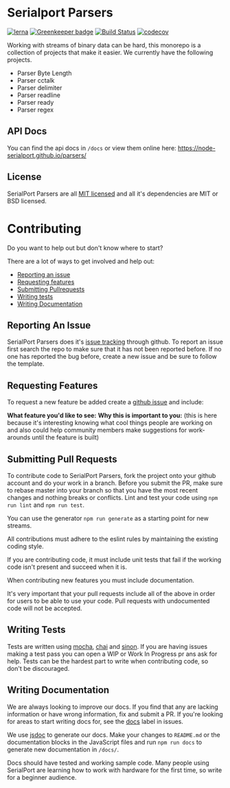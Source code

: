 # Serialport Parsers

[![lerna](https://img.shields.io/badge/maintained%20with-lerna-cc00ff.svg)](https://lernajs.io/)
[![Greenkeeper badge](https://badges.greenkeeper.io/node-serialport/parsers.svg)](https://greenkeeper.io/)
[![Build Status](https://travis-ci.org/node-serialport/parsers.svg?branch=master)](https://travis-ci.org/node-serialport/parsers)
[![codecov](https://codecov.io/gh/node-serialport/parsers/branch/master/graph/badge.svg)](https://codecov.io/gh/node-serialport/parsers)

Working with streams of binary data can be hard, this monorepo is a collection of projects that make it easier. We currently have the following projects.

- Parser Byte Length
- Parser cctalk
- Parser delimiter
- Parser readline
- Parser ready
- Parser regex

## API Docs
You can find the api docs in `/docs` or view them online here: https://node-serialport.github.io/parsers/

## License
SerialPort Parsers are all [MIT licensed](LICENSE) and all it's dependencies are MIT or BSD licensed.

# Contributing

Do you want to help out but don't know where to start?

There are a lot of ways to get involved and help out:
- [Reporting an issue](#reporting-issues)
- [Requesting features](#requesting-features)
- [Submitting Pullrequests](#pullrequests)
- [Writing tests](#writing-tests)
- [Writing Documentation](#writing-docs)

<a name="reporting-issues"></a>
## Reporting An Issue

SerialPort Parsers does it's [issue tracking](https://github.com/node-serialport/parsers/issues) through github. To report an issue first search the repo to make sure that it has not been reported before.  If no one has reported the bug before, create a new issue and be sure to follow the template.

<a name="requesting-features"></a>
## Requesting Features
To request a new feature be added create a [github issue](https://github.com/node-serialport/parsers/issues/new) and include:

**What feature you'd like to see:**
**Why this is important to you:** (this is here because it's interesting knowing what cool things people are working on and also could help community members make suggestions for work-arounds until the feature is built)

<a name="pullrequests"></a>
## Submitting Pull Requests
To contribute code to SerialPort Parsers, fork the project onto your github account and do your work in a branch. Before you submit the PR, make sure to rebase master into your branch so that you have the most recent changes and nothing breaks or conflicts.  Lint and test your code using `npm run lint` and `npm run test`.

You can use the generator `npm run generate` as a starting point for new streams.

All contributions must adhere to the eslint rules by maintaining the existing coding style.

If you are contributing code, it must include unit tests that fail if the working code isn't present and succeed when it is.

When contributing new features you must include documentation.

It's very important that your pull requests include all of the above in order for users to be able to use your code. Pull requests with undocumented code will not be accepted.

<a name="writing-tests"></a>
## Writing Tests

Tests are written using [mocha](https://mochajs.org/), [chai](http://chaijs.com/) and [sinon](http://sinonjs.org/).  If you are having issues making a test pass you can open a WIP or Work In Progress pr ans ask for help. Tests can be the hardest part to write when contributing code, so don't be discouraged.

<a name="writing-docs"></a>
## Writing Documentation

We are always looking to improve our docs.  If you find that any are lacking information or have wrong information, fix and submit a PR.  If you're looking for areas to start writing docs for, see the [docs](https://github.com/node-serialport/parsers/labels/docs) label in issues.

We use [jsdoc](http://usejsdoc.org/) to generate our docs. Make your changes to `README.md` or the documentation blocks in the JavaScript files and run `npm run docs` to generate new documentation in `/docs/`.

Docs should have tested and working sample code. Many people using SerialPort are learning how to work with hardware for the first time, so write for a beginner audience.
